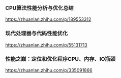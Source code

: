 ### CPU算法性能分析与优化总结

https://zhuanlan.zhihu.com/p/189553312

### 现代处理器与代码性能优化

https://zhuanlan.zhihu.com/p/55131713

### 性能之巅：定位和优化程序CPU、内存、IO瓶颈

https://zhuanlan.zhihu.com/p/335091866
